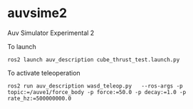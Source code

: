 # auvsime2
Auv Simulator Experimental 2

To launch

```
ros2 launch auv_description cube_thrust_test.launch.py
```

To activate teleoperation

```
ros2 run auv_description wasd_teleop.py   --ros-args -p topic:=/auve1/force_body -p force:=50.0 -p decay:=1.0 -p rate_hz:=500000000.0
```